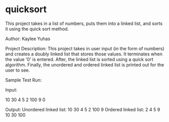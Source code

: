 # quicksort
This project takes in a list of numbers, puts them into a linked list, and sorts it using the quick sort method.

Author: Kaylee Yuhas

Project Description: 
This project takes in user input (in the form of numbers) and creates a doubly 
linked list that stores those values. It terminates when the value '0' is entered. 
After, the linked list is sorted using a quick sort algorithm. 
Finally, the unordered and ordered linked list is printed out for the user to see.


Sample Test Run:

Input:

10
30
4
5
2
100
9
0

Output:
Unordered linked list:
10
30
4
5
2
100
9
Ordered linked list:
2
4
5
9
10
30
100
